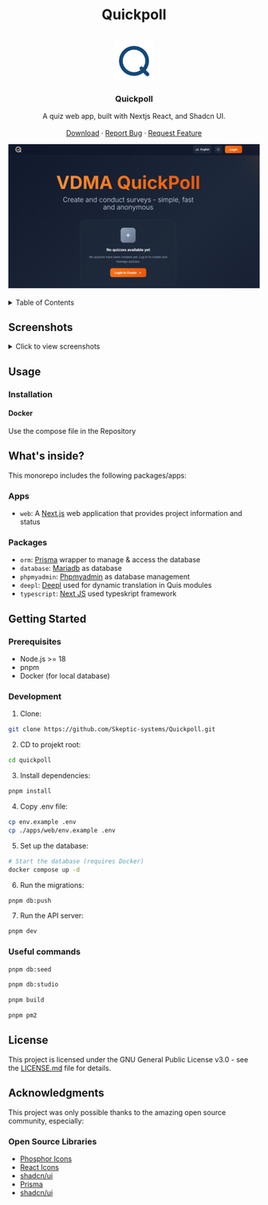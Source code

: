 <!-- Improved compatibility of back to top link: See: https://github.com/othneildrew/Best-README-Template/pull/73 -->
<a id="readme-top"></a>

<div align="center">
<h1> Quickpoll</h1>
</div>
<!-- Project Stats -->
<div align="center">

<!--[![en](https://img.shields.io/badge/lang-en-red.svg)]
[![de](https://img.shields.io/badge/lang-de-yellow.svg)]
[![fr](https://img.shields.io/badge/lang-fr-blue.svg)]

[![Downloads][downloads-status]][downloads-url]
[![Contributors][contributors-status]][contributors-url]
[![GitHub Release][release-status]][release-url]
[![GitHub Issues or Pull Requests][issues-status]][issues-url]
[![License][license-status]][license-url]-->

</div>
<br />
<div align="center">
  <a href="https://github.com/skeptic-systems/quickpoll">
    <img src="./apps/web/public/dark-logo.svg" alt="Logo" width="80" height="80">
  </a>

  <h3 align="center">Quickpoll</h3>

<p align="center">
    A quiz web app, built with Nextjs React, and Shadcn UI.
    <br />
    <br />
    <a href="https://github.com/skeptic-systems/quickpoll/releases/latest">Download</a>
    ·
    <a href="https://github.com/skeptic-systems/quickpoll/issues/new?labels=bug&template=bug-report---.md">Report Bug</a>
    ·
    <a href="https://github.com/skeptic-systems/quickpoll/issues/new?labels=enhancement&template=feature-request---.md">Request Feature</a>
  </p>

  <img src="./apps/web/public/mock.png" alt="Quickpoll" width="600">

</div>

<br />

<!-- TABLE OF CONTENTS -->
<details>
  <summary>Table of Contents</summary>
  <ol>
    <li><a href="#screenshots">Screenshots</a></li>
    <li><a href="#usage">Usage</a></li>
    <li><a href="#whats-inside">What's inside?</a></li>
    <li>
      <a href="#getting-started">Getting Started</a>
      <ul>
        <li><a href="#prerequisites">Prerequisites</a></li>
        <li><a href="#development">Development</a></li>
      </ul>
    </li>
    <li><a href="#license">License</a></li>
    <li><a href="#acknowledgments">Acknowledgments</a></li>
  </ol>
</details>

## Screenshots

<details>
<summary>Click to view screenshots</summary>

### Main Application

![Landingpage](./apps/web/public/mock.png)

### Admin Interface

![Admin Interface](./apps/web/public/mock2.png)

### Create a Quiz

![Create a Quiz](./apps/web/public/mock3.png)

![Create Question Stacks](./apps/web/public/mock4.png)

![Implement Question Stacks](./apps/web/public/mock5.png)

![Qr Code Support](./apps/web/public/mock6.png)

### Multi Language Support

![Multi Language](./apps/web/public/mock7.png)

### Light and Darkmode

![Lightmode](./apps/web/public/mock8.png)

</details>

## Usage

### Installation

#### Docker

Use the compose file in the Repository

## What's inside?

This monorepo includes the following packages/apps:

### Apps

- `web`: A [Next.js](https://nextjs.org/) web application that provides project information and status

### Packages

- `orm`: [Prisma](https://www.prisma.io/) wrapper to manage & access the database
- `database`: [Mariadb](https://mariadb.org/) as database
- `phpmyadmin`: [Phpmyadmin](https://www.phpmyadmin.net/) as database management
- `deepl`: [Deepl](https://www.deepl.com/) used for dynamic translation in Quis modules
- `typescript`: [Next JS](https://nextjs.org/) used typeskript framework

## Getting Started

### Prerequisites

- Node.js >= 18
- pnpm
- Docker (for local database)

### Development

1. Clone:

```bash
git clone https://github.com/Skeptic-systems/Quickpoll.git
```
2. CD to projekt root:

```bash
cd quickpoll
```

3. Install dependencies:

```bash
pnpm install
```

4. Copy .env file:

```bash
cp env.example .env
cp ./apps/web/env.example .env
```

5. Set up the database:

```bash
# Start the database (requires Docker)
docker compose up -d
```

6. Run the migrations:

```bash
pnpm db:push
```

7. Run the API server:

```bash
pnpm dev
```
### Useful commands

```bash
pnpm db:seed
```

```bash
pnpm db:studio
```

```bash
pnpm build
```

```bash
pnpm pm2
```

## License

This project is licensed under the GNU General Public License v3.0 - see the [LICENSE.md](LICENSE.md) file for details.


<!-- ACKNOWLEDGMENTS -->

## Acknowledgments

This project was only possible thanks to the amazing open source community, especially:

### Open Source Libraries

- [Phosphor Icons](https://phosphoricons.com/)
- [React Icons](https://react-icons.github.io/react-icons/search)
- [shadcn/ui](https://ui.shadcn.com/)
- [Prisma](https://www.prisma.io/)
- [shadcn/ui](https://ui.shadcn.com/)

[downloads-status]: https://img.shields.io/github/downloads/skeptic-systems/quickpoll/latest/total
[downloads-url]: https://github.com/skeptic-systems/quickpoll/releases/latest
[stars-status]: https://img.shields.io/github/stars/skeptic-systems/quickpoll
[stars-url]: https://github.com/skeptic-systems/quickpoll/stargazers
[release-status]: https://img.shields.io/github/v/release/skeptic-systems/quickpoll
[release-url]: https://github.com/skeptic-systems/quickpoll/releases/latest
[issues-status]: https://img.shields.io/github/issues/skeptic-systems/quickpoll
[issues-url]: https://github.com/skeptic-systems/quickpoll/issues
[license-status]: https://img.shields.io/github/license/skeptic-systems/quickpoll
[license-url]: https://github.com/skeptic-systems/quickpoll/blob/main/LICENSE.md
[typescript-status]: https://img.shields.io/badge/typescript-007ACC?logo=typescript&logoColor=white
[typescript-url]: https://www.typescriptlang.org/
[commit-activity-status]: https://img.shields.io/github/commit-activity/m/skeptic-systems/quickpoll
[commit-activity-url]: https://github.com/skeptic-systems/quickpoll/graphs/commit-activity
[last-commit-status]: https://img.shields.io/github/last-commit/skeptic-systems/quickpoll
[last-commit-url]: https://github.com/skeptic-systems/quickpoll/commits/main
[contributors-status]: https://img.shields.io/github/contributors/skeptic-systems/quickpoll
[contributors-url]: https://github.com/skeptic-systems/quickpoll/graphs/contributors
[forks-status]: https://img.shields.io/github/forks/skeptic-systems/quickpoll
[forks-url]: https://github.com/skeptic-systems/quickpoll/network/members